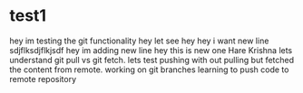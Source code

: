 # test1
hey im testing the git functionality
hey let see
hey
hey i want new line
sdjflksdjflkjsdf
hey im adding new line
hey this is new one
Hare Krishna
lets understand git pull vs git fetch.
lets test pushing with out pulling but fetched the content from remote.
working on git branches
learning to push code to remote repository